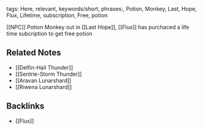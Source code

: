 tags: Here, relevant, keywords/short, phrases:, Potion, Monkey, Last, Hope, Flux, Lifetime, subscription, Free, potion

[[NPC]]
Potion Monkey out in [[Last Hope]], 
[[Flux]] has purchaced a life time subcription to get free potion

## Related Notes
- [[Delfin-Hail Thunder]]
- [[Sentrie-Storm Thunder]]
- [[Aravan Lunarshard]]
- [[Riwena Lunarshard]]

## Backlinks
- [[Flux]]